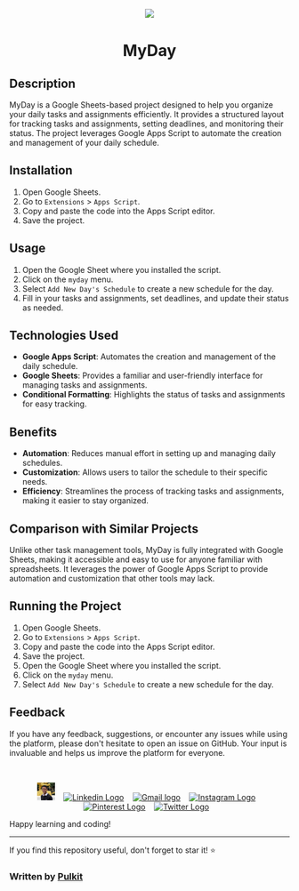 <p align="center">
  <a href="https://github.com/Pulkit1822/googleScript-myday-scheduler">
    <img src="https://upload.wikimedia.org/wikipedia/commons/thumb/2/2f/Google_Apps_Script.svg/1024px-Google_Apps_Script.svg.png" height="128">
  </a>
  <h1 align="center">MyDay</h1>
</p>

## Description

MyDay is a Google Sheets-based project designed to help you organize your daily tasks and assignments efficiently. It provides a structured layout for tracking tasks and assignments, setting deadlines, and monitoring their status. The project leverages Google Apps Script to automate the creation and management of your daily schedule.

## Installation

1. Open Google Sheets.
2. Go to `Extensions` > `Apps Script`.
3. Copy and paste the code into the Apps Script editor.
4. Save the project.

## Usage

1. Open the Google Sheet where you installed the script.
2. Click on the `myday` menu.
3. Select `Add New Day's Schedule` to create a new schedule for the day.
4. Fill in your tasks and assignments, set deadlines, and update their status as needed.

## Technologies Used

- **Google Apps Script**: Automates the creation and management of the daily schedule.
- **Google Sheets**: Provides a familiar and user-friendly interface for managing tasks and assignments.
- **Conditional Formatting**: Highlights the status of tasks and assignments for easy tracking.

## Benefits

- **Automation**: Reduces manual effort in setting up and managing daily schedules.
- **Customization**: Allows users to tailor the schedule to their specific needs.
- **Efficiency**: Streamlines the process of tracking tasks and assignments, making it easier to stay organized.

## Comparison with Similar Projects

Unlike other task management tools, MyDay is fully integrated with Google Sheets, making it accessible and easy to use for anyone familiar with spreadsheets. It leverages the power of Google Apps Script to provide automation and customization that other tools may lack.

## Running the Project

1. Open Google Sheets.
2. Go to `Extensions` > `Apps Script`.
3. Copy and paste the code into the Apps Script editor.
4. Save the project.
5. Open the Google Sheet where you installed the script.
6. Click on the `myday` menu.
7. Select `Add New Day's Schedule` to create a new schedule for the day.


## Feedback 

If you have any feedback, suggestions, or encounter any issues while using the platform, please don't hesitate to open an issue on GitHub. Your input is invaluable and helps us improve the platform for everyone.

<br/>
<p align="center">
  <a href="https://pulkitmathur.tech/"><img src="https://github.com/Pulkit1822/Pulkit1822/blob/main/animated-icons/pic.jpeg" alt="portfolio" width="32"></a>&nbsp;&nbsp;&nbsp;
  <a href="https://www.linkedin.com/in/pulkitkmathur/"><img src="https://github.com/TheDudeThatCode/TheDudeThatCode/blob/master/Assets/Linkedin.svg" alt="Linkedin Logo" width="32"></a>&nbsp;&nbsp;&nbsp;
  <a href="mailto:pulkitmathur.me@gmail.com"><img src="https://github.com/TheDudeThatCode/TheDudeThatCode/blob/master/Assets/Gmail.svg" alt="Gmail logo" height="32"></a>&nbsp;&nbsp;&nbsp;
  <a href="https://www.instagram.com/pulkitkumarmathur/"><img src="https://github.com/TheDudeThatCode/TheDudeThatCode/blob/master/Assets/Instagram.svg" alt="Instagram Logo" width="32"></a>&nbsp;&nbsp;&nbsp;
  <a href="https://in.pinterest.com/pulkitkumarmathur/"><img src="https://upload.wikimedia.org/wikipedia/commons/0/08/Pinterest-logo.png?20160129083321" alt="Pinterest Logo" width="32"></a>&nbsp;&nbsp;&nbsp;
  <a href="https://twitter.com/pulkitkmathur"><img src="https://upload.wikimedia.org/wikipedia/commons/5/57/X_logo_2023_%28white%29.png" alt="Twitter Logo" width="32"></a>&nbsp;&nbsp;&nbsp;
</p>

Happy learning and coding!

---

If you find this repository useful, don't forget to star it! ⭐️

### Written by [Pulkit](https://github.com/Pulkit1822)
